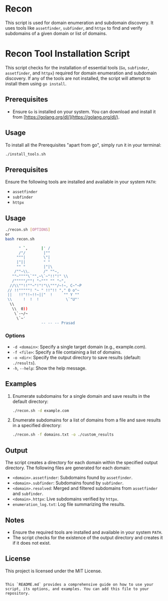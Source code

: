 # Recon
This script is used for domain enumeration and subdomain discovery. It uses tools like `assetfinder`, `subfinder`, and `httpx` to find and verify subdomains of a given domain or list of domains.

# Recon Tool Installation Script

This script checks for the installation of essential tools (`Go`, `subfinder`, `assetfinder`, and `httpx`) required for domain enumeration and subdomain discovery. If any of the tools are not installed, the script will attempt to install them using `go install`.

## Prerequisites

- Ensure `Go` is installed on your system. You can download and install it from [https://golang.org/dl/](https://golang.org/dl/).

## Usage

To install all the Prerequisites "apart from go", simply run it in your terminal:

```bash
./install_tools.sh
```

## Prerequisites

Ensure the following tools are installed and available in your system `PATH`:

- `assetfinder`
- `subfinder`
- `httpx`

## Usage

```bash
./recon.sh [OPTIONS]
or
bash recon.sh

      " `,      |' /
      /"/        |"" 
     """|        \"| 
     |"||        " "
     "" "        |"|\ 
    /""~\\.      /" ""~, 
   ""~""""\`"",~\`~"!!"!" \\ 
   /"""""/""! "~""" "" "~", 
  //\\""!!""~"!"!"\\"""/~!~, C~"~P
 // !!"""""! "~ " !!"!! "," O o"~ 
 ||   !!"!!~!!~||"  !     "" Y "" 
 \\     !  !  !            \`"U"' 
  \\ 
   \\  0))
    \`-~/~
     \`~' 
     			-- -- -- Prasad
```

### Options

- `-d <domain>`: Specify a single target domain (e.g., example.com).
- `-f <file>`: Specify a file containing a list of domains.
- `-o <dir>`: Specify the output directory to save results (default: `./results`).
- `-h`, `--help`: Show the help message.

## Examples

1. Enumerate subdomains for a single domain and save results in the default directory:

    ```bash
    ./recon.sh -d example.com
    ```

2. Enumerate subdomains for a list of domains from a file and save results in a specified directory:

    ```bash
    ./recon.sh -f domains.txt -o ./custom_results
    ```

## Output

The script creates a directory for each domain within the specified output directory. The following files are generated for each domain:

- `<domain>.assetfinder`: Subdomains found by `assetfinder`.
- `<domain>.subfinder`: Subdomains found by `subfinder`.
- `<domain>.resolved`: Merged and filtered subdomains from `assetfinder` and `subfinder`.
- `<domain>.httpx`: Live subdomains verified by `httpx`.
- `enumeration_log.txt`: Log file summarizing the results.

## Notes

- Ensure the required tools are installed and available in your system `PATH`.
- The script checks for the existence of the output directory and creates it if it does not exist.

## License

This project is licensed under the MIT License.
```

This `README.md` provides a comprehensive guide on how to use your script, its options, and examples. You can add this file to your repository.
